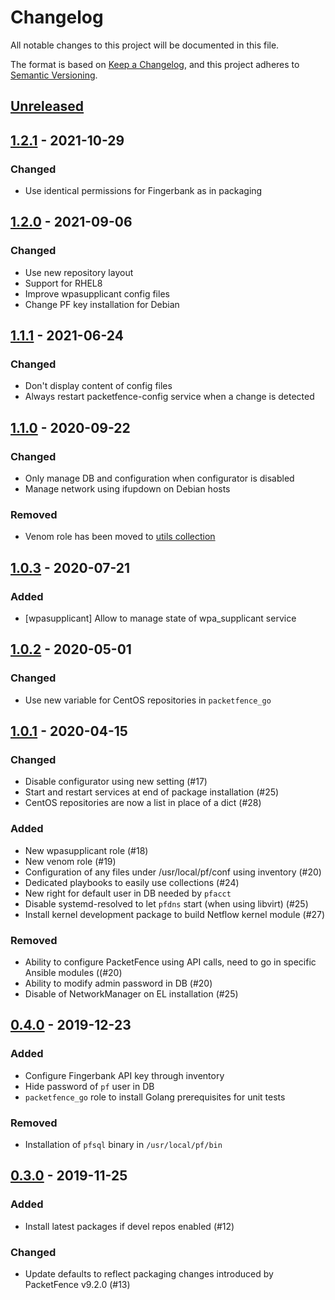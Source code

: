 # Changelog

All notable changes to this project will be documented in this file.

The format is based on [Keep a Changelog](https://keepachangelog.com/en/1.0.0/),
and this project adheres to [Semantic Versioning](https://semver.org/spec/v2.0.0.html).

## [Unreleased]

## [1.2.1] - 2021-10-29
### Changed
- Use identical permissions for Fingerbank as in packaging


## [1.2.0] - 2021-09-06

### Changed
- Use new repository layout
- Support for RHEL8
- Improve wpasupplicant config files
- Change PF key installation for Debian

## [1.1.1] - 2021-06-24

### Changed
- Don't display content of config files
- Always restart packetfence-config service when a change is detected

## [1.1.0] - 2020-09-22

### Changed
- Only manage DB and configuration when configurator is disabled
- Manage network using ifupdown on Debian hosts

### Removed
- Venom role has been moved to [utils collection](https://github.com/inverse-inc/ansible-utils)

## [1.0.3] - 2020-07-21

### Added
- [wpasupplicant] Allow to manage state of wpa_supplicant service

## [1.0.2] - 2020-05-01

### Changed
- Use new variable for CentOS repositories in `packetfence_go`

## [1.0.1] - 2020-04-15

### Changed
- Disable configurator using new setting (#17)
- Start and restart services at end of package installation (#25)
- CentOS repositories are now a list in place of a dict (#28)

### Added
- New wpasupplicant role (#18)
- New venom role (#19)
- Configuration of any files under /usr/local/pf/conf using inventory (#20)
- Dedicated playbooks to easily use collections (#24)
- New right for default user in DB needed by `pfacct`
- Disable systemd-resolved to let `pfdns` start (when using libvirt) (#25)
- Install kernel development package to build Netflow kernel module (#27)

### Removed
- Ability to configure PacketFence using API calls, need to go in specific
  Ansible modules ((#20)
- Ability to modify admin password in DB (#20)
- Disable of NetworkManager on EL installation (#25)

## [0.4.0] - 2019-12-23

### Added
- Configure Fingerbank API key through inventory
- Hide password of `pf` user in DB
- `packetfence_go` role to install Golang prerequisites for unit tests

### Removed
- Installation of `pfsql` binary in `/usr/local/pf/bin`

## [0.3.0] - 2019-11-25

### Added
- Install latest packages if devel repos enabled (#12)

### Changed
- Update defaults to reflect packaging changes introduced by PacketFence
  v9.2.0 (#13)

[Unreleased]: https://github.com/inverse-inc/ansible-packetfence/compare/v1.2.1...HEAD
[1.2.1]: https://github.com/inverse-inc/ansible-packetfence/compare/v1.2.0...v1.2.1
[1.2.0]: https://github.com/inverse-inc/ansible-packetfence/compare/v1.1.1...v1.2.0
[1.1.1]: https://github.com/inverse-inc/ansible-packetfence/compare/v1.1.0...v1.1.1
[1.1.0]: https://github.com/inverse-inc/ansible-packetfence/compare/v1.0.3...v1.1.0
[1.0.3]: https://github.com/inverse-inc/ansible-packetfence/compare/v1.0.2...v1.0.3
[1.0.2]: https://github.com/inverse-inc/ansible-packetfence/compare/v1.0.1...v1.0.2
[1.0.1]: https://github.com/inverse-inc/ansible-packetfence/compare/v0.4.0...v1.0.1
[0.4.0]: https://github.com/inverse-inc/ansible-packetfence/compare/v0.3.0...v0.4.0
[0.3.0]: https://github.com/inverse-inc/ansible-packetfence/compare/v0.2.0...v0.3.0

